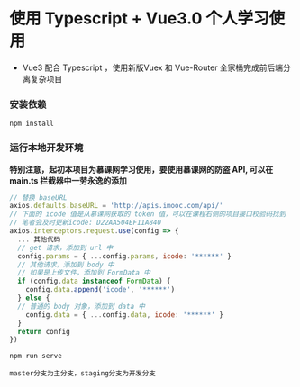 # 使用 Typescript + Vue3.0 个人学习使用

* Vue3 配合 Typescript ，使用新版Vuex 和 Vue-Router 全家桶完成前后端分离复杂项目

### 安装依赖
```
npm install
```

### 运行本地开发环境

**特别注意，起初本项目为慕课网学习使用，要使用慕课网的防盗 API, 可以在 main.ts 拦截器中一劳永逸的添加**

```javascript
// 替换 baseURL
axios.defaults.baseURL = 'http://apis.imooc.com/api/'
// 下面的 icode 值是从慕课网获取的 token 值，可以在课程右侧的项目接口校验码找到
// 笔者会及时更新icode: D22AA504EF11A840
axios.interceptors.request.use(config => {
  ... 其他代码
  // get 请求，添加到 url 中
  config.params = { ...config.params, icode: '******' }
  // 其他请求，添加到 body 中
  // 如果是上传文件，添加到 FormData 中
  if (config.data instanceof FormData) {
    config.data.append('icode', '******')
  } else {
  // 普通的 body 对象，添加到 data 中
    config.data = { ...config.data, icode: '******' }
  }
  return config
})
```

```
npm run serve
```

```
master分支为主分支，staging分支为开发分支
```
